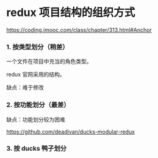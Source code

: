 # redux 项目结构的组织方式
https://coding.imooc.com/class/chapter/313.html#Anchor
### 1. 按类型划分（稍差）

一个文件在项目中充当的角色类型。

redux 官网采用的结构。

缺点：难于修改
### 2. 按功能划分（最差）


缺点：功能划分较为困难

https://github.com/deadivan/ducks-modular-redux
### 3. 按 ducks 鸭子划分